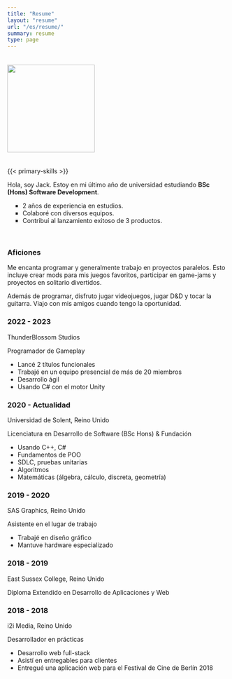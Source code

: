```yaml
---
title: "Resume"
layout: "resume"
url: "/es/resume/"
summary: resume
type: page
---
```

<div class="resume-item">
<img class="resume-img" src="/profile.webp" style="width:200px;height:200px; margin-bottom: 20px;margin-top: 20px;">

{{< primary-skills >}}

<!-- {{< secondary-skills >}} -->

<p>Hola, soy Jack. Estoy en mi último año de universidad estudiando <b>BSc (Hons) Software Development</b>.</p>
<ul style="padding-left: 35px; list-style: square;">
    <li>2 años de experiencia en estudios.</li>
    <li>Colaboré con diversos equipos.</li>
    <li>Contribuí al lanzamiento exitoso de 3 productos.</li>
</ul>

<br>
<p>
<h3>Aficiones</h3>

Me encanta programar y generalmente trabajo en proyectos paralelos. Esto incluye crear mods para mis juegos favoritos, participar en game-jams y proyectos en solitario divertidos.

Además de programar, disfruto jugar videojuegos, jugar D&D y tocar la guitarra. Viajo con mis amigos cuando tengo la oportunidad.</p>
</div>

<div class="resume-item">
    <div class="timeline">
        <div class="entry-timeline">
            <div class="title">
                <h3>2022 - 2023</h3>
                <p>ThunderBlossom Studios</p>
            </div>
            <div class="body">
                <p>Programador de Gameplay</p>
                <ul>
                    <li>Lancé 2 títulos funcionales</li>
                    <li>Trabajé en un equipo presencial de más de 20 miembros</li>
                    <li>Desarrollo ágil</li>
                    <li>Usando C# con el motor Unity</li>
                </ul>
            </div>
        </div>
        <div class="entry-timeline">
            <div class="title">
                <h3>2020 - Actualidad</h3>
                <p>Universidad de Solent, Reino Unido</p>
            </div>
            <div class="body">
                <p><i class="fa fa-graduation-cap"></i> Licenciatura en Desarrollo de Software (BSc Hons) & Fundación</p>
                <ul>
                    <li>Usando C++, C#</li>
                    <li>Fundamentos de POO</li>
                    <li>SDLC, pruebas unitarias</li>
                    <li>Algoritmos</li>
                    <li>Matemáticas (álgebra, cálculo, discreta, geometría)</li>
                </ul>
            </div>
        </div>
        <div class="entry-timeline">
            <div class="title">
                <h3>2019 - 2020</h3>
                <p>SAS Graphics, Reino Unido</p>
            </div>
            <div class="body">
                <p>Asistente en el lugar de trabajo</p>
                <ul>
                    <li>Trabajé en diseño gráfico</li>
                    <li>Mantuve hardware especializado</li>
                </ul>
            </div>
        </div>
        <div class="entry-timeline">
            <div class="title">
                <h3>2018 - 2019</h3>
                <p>East Sussex College, Reino Unido</p>
            </div>
            <div class="body">
                <p><i class="fa fa-graduation-cap"></i> Diploma Extendido en Desarrollo de Aplicaciones y Web</p>
            </div>
        </div>
        <div class="entry-timeline">
            <div class="title">
                <h3>2018 - 2018</h3>
                <p>i2i Media, Reino Unido</p>
            </div>
            <div class="body">
                <p>Desarrollador en prácticas</p>
                <ul>
                    <li>Desarrollo web full-stack</li>
                    <li>Asistí en entregables para clientes</li>
                    <li>Entregué una aplicación web para el Festival de Cine de Berlín 2018</li>
                </ul>
            </div>
        </div>
    </div>
</div>


